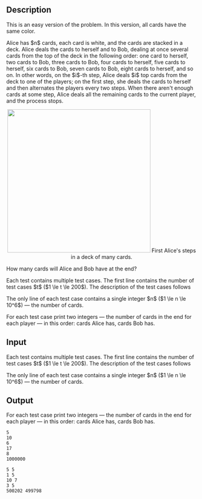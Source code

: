 ## Description

<div><p><span class="tex-font-style-it">This is an easy version of the problem. In this version, all cards have the same color.</span></p><p>Alice has $n$ cards, each card is white, and the cards are stacked in a deck. Alice deals the cards to herself and to Bob, dealing at once several cards from the top of the deck in the following order: one card to herself, two cards to Bob, three cards to Bob, four cards to herself, five cards to herself, six cards to Bob, seven cards to Bob, eight cards to herself, and so on. In other words, on the $i$-th step, Alice deals $i$ top cards from the deck to one of the players; on the first step, she deals the cards to herself and then alternates the players every two steps. When there aren't enough cards at some step, Alice deals all the remaining cards to the current player, and the process stops.</p><center> <img class="tex-graphics" src="file://bgbKxLMh.png" style="max-width: 100.0%;max-height: 100.0%;" width="378px"> <span class="tex-font-size-small">First Alice's steps in a deck of many cards.</span> </center><p>How many cards will Alice and Bob have at the end?</p></div><div class="input-specification"><p>Each test contains multiple test cases. The first line contains the number of test cases $t$ ($1 \le t \le 200$). The description of the test cases follows</p><p>The only line of each test case contains a single integer $n$ ($1 \le n \le 10^6$)&nbsp;— the number of cards.</p></div><div class="output-specification"><p>For each test case print two integers&nbsp;— the number of cards in the end for each player&nbsp;— in this order: cards Alice has, cards Bob has.</p></div>

## Input

<p>Each test contains multiple test cases. The first line contains the number of test cases $t$ ($1 \le t \le 200$). The description of the test cases follows</p><p>The only line of each test case contains a single integer $n$ ($1 \le n \le 10^6$)&nbsp;— the number of cards.</p>

## Output

<p>For each test case print two integers&nbsp;— the number of cards in the end for each player&nbsp;— in this order: cards Alice has, cards Bob has.</p>





```input1|2,4,6
5
10
6
17
8
1000000
```




```output1
5 5
1 5
10 7
3 5
500202 499798
```


